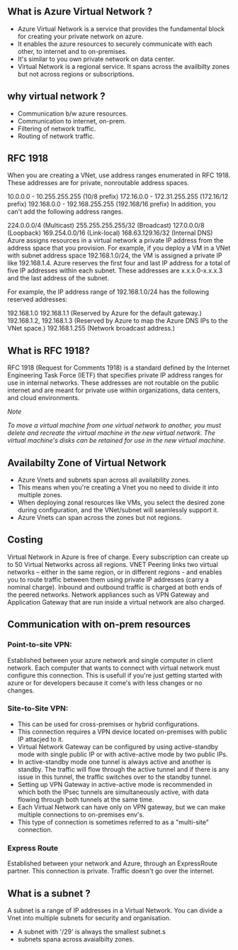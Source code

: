 ## What is Azure Virtual Network ?

- Azure Virtual Network is a service that provides the fundamental block for creating your private network on azure.
- It enables the azure resources to securely communicate with each other, to internet and to on-premises.
- It's similar to you own private network on data center.
- Virtual Network is a regional service. It spans across the availbilty zones but not across regions or subscriptions.

## why virtual network ?

- Communication b/w azure resources.
- Communication to internet, on-prem.
- Filtering of network traffic.
- Routing of network traffic.

## RFC 1918

When you are creating a VNet, use address ranges enumerated in RFC 1918. These addresses are for private, nonroutable address spaces.

10.0.0.0 - 10.255.255.255 (10/8 prefix)
172.16.0.0 - 172.31.255.255 (172.16/12 prefix)
192.168.0.0 - 192.168.255.255 (192.168/16 prefix)
In addition, you can't add the following address ranges.

224.0.0.0/4 (Multicast)
255.255.255.255/32 (Broadcast)
127.0.0.0/8 (Loopback)
169.254.0.0/16 (Link-local)
168.63.129.16/32 (Internal DNS)
Azure assigns resources in a virtual network a private IP address from the address space that you provision. For example, if you deploy a VM in a VNet with subnet address space 192.168.1.0/24, the VM is assigned a private IP like 192.168.1.4. Azure reserves the first four and last IP address for a total of five IP addresses within each subnet. These addresses are x.x.x.0-x.x.x.3 and the last address of the subnet.

For example, the IP address range of 192.168.1.0/24 has the following reserved addresses:

192.168.1.0
192.168.1.1 (Reserved by Azure for the default gateway.)
192.168.1.2, 192.168.1.3 (Reserved by Azure to map the Azure DNS IPs to the VNet space.)
192.168.1.255 (Network broadcast address.)

## What is RFC 1918?

RFC 1918 (Request for Comments 1918) is a standard defined by the Internet Engineering Task Force (IETF) that specifies private IP address ranges for use in internal networks. These addresses are not routable on the public internet and are meant for private use within organizations, data centers, and cloud environments.

_Note_

_To move a virtual machine from one virtual network to another, you must delete and recreate the virtual machine in the new virtual network. The virtual machine's disks can be retained for use in the new virtual machine._

## Availabilty Zone of Virtual Network

- Azure Vnets and subnets span across all availability zones.
- This means when you're creating a Vnet you no need to divide it into multiple zones.
- When deploying zonal resources like VMs, you select the desired zone during configuration, and the VNet/subnet will seamlessly support it.
- Azure Vnets can span across the zones but not regions.

## Costing

Virtual Network in Azure is free of charge. Every subscription can create up to 50 Virtual Networks across all regions. VNET Peering links two virtual networks – either in the same region, or in different regions - and enables you to route traffic between them using private IP addresses (carry a nominal charge). Inbound and outbound traffic is charged at both ends of the peered networks. Network appliances such as VPN Gateway and Application Gateway that are run inside a virtual network are also charged.

## Communication with on-prem resources

### Point-to-site VPN:

Established between your azure network and single computer in client network. Each computer that wants to connect with virtual network must configure this connection. This is usefull if you're just getting started with azure or for developers because it come's with less changes or no changes.

### Site-to-Site VPN:

- This can be used for cross-premises or hybrid configurations.
- This connection requires a VPN device located on-premises with public IP attacjed to it.
- Virtual Network Gateway can be configured by using active-standby mode with single public IP or with active-active mode by two public IPs.
- In active-standby mode one tunnel is always active and another is standby. The traffic will flow through the active tunnel and if there is any issue in this tunnel, the traffic switches over to the standby tunnel.
- Setting up VPN Gateway in active-active mode is recommended in which both the IPsec tunnels are simultaneously active, with data flowing through both tunnels at the same time.
- Each Virtual Network can have only on VPN gateway, but we can make multiple connections to on-premises env's.
- This type of connection is sometimes referred to as a "multi-site" connection.

### Express Route

Established between your network and Azure, through an ExpressRoute partner. This connection is private. Traffic doesn't go over the internet.

## What is a subnet ?

A subnet is a range of IP addresses in a Virtual Network. You can divide a Vnet into multiple subnets for security and organisation.

- A subnet with '/29' is always the smallest subnet.s
- subnets spana across avaialbilty zones.
